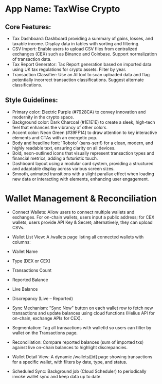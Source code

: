 # **App Name**: TaxWise Crypto

## Core Features:

- Tax Dashboard: Dashboard providing a summary of gains, losses, and taxable income. Display data in tables with sorting and filtering.
- CSV Import: Enable users to upload CSV files from centralized exchanges (CEX) such as Binance and Coinbase. Support normalization of transaction data.
- Tax Report Generator: Tax Report generation based on imported data using UK tax regulations for crypto assets. Filter by year.
- Transaction Classifier: Use an AI tool to scan uploaded data and flag potentially incorrect transaction classifications. Suggest alternate classifications.

## Style Guidelines:

- Primary color: Electric Purple (#7928CA) to convey innovation and modernity in the crypto space.
- Background color: Dark Charcoal (#1E1E1E) to create a sleek, high-tech feel that enhances the vibrancy of other colors.
- Accent color: Neon Green (#39FF14) to draw attention to key interactive elements and CTAs with an energetic pop.
- Body and headline font: 'Roboto' (sans-serif) for a clean, modern, and highly readable text, ensuring clarity on all devices.
- Bold, neon-outlined icons that visually represent transaction types and financial metrics, adding a futuristic touch.
- Dashboard layout using a modular card system, providing a structured and adaptable display across various screen sizes.
- Smooth, animated transitions with a slight parallax effect when loading new data or interacting with elements, enhancing user engagement.

# Wallet Management & Reconciliation

- Connect Wallets: Allow users to connect multiple wallets and exchanges. For on-chain wallets, users input a public address; for CEX wallets, users provide API Key & Secret; alternatively, they can upload CSVs.

- Wallet List View: A /wallets page listing all connected wallets with columns:

- Wallet Name

- Type (DEX or CEX)

- Transactions Count

- Reported Balance

- Live Balance

- Discrepancy (Live – Reported)

- Sync Mechanism: "Sync Now" button on each wallet row to fetch new transactions and update balances using cloud functions (Helius API for on-chain, exchange APIs for CEX).

- Segmentation: Tag all transactions with walletId so users can filter by wallet on the Transactions page.

- Reconciliation: Compare reported balances (sum of imported txs) against live on-chain balances to highlight discrepancies.

- Wallet Detail View: A dynamic /wallets/[id] page showing transactions for a specific wallet, with filters by date, type, and status.

- Scheduled Sync: Background job (Cloud Scheduler) to periodically invoke wallet sync and keep data up to date.